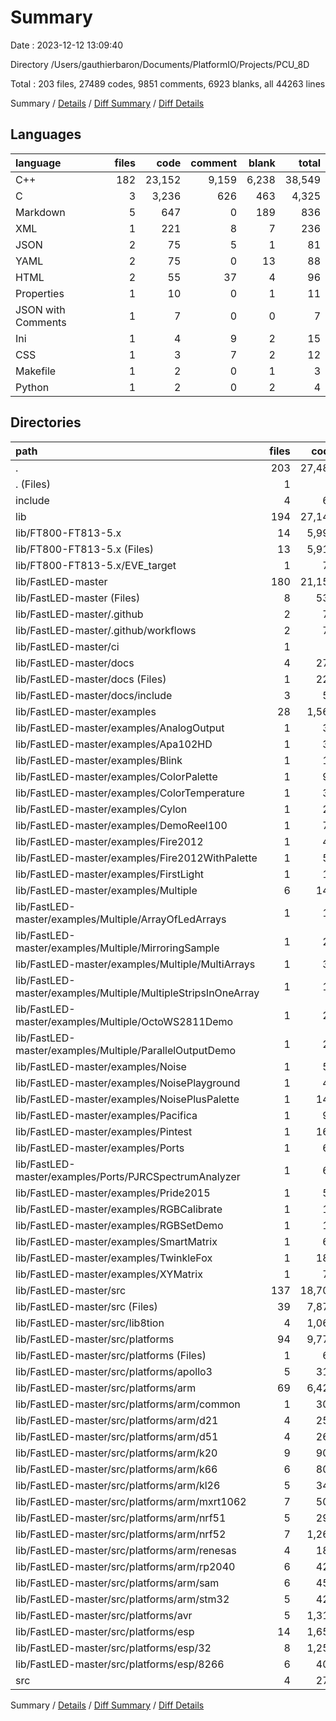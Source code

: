 # Summary

Date : 2023-12-12 13:09:40

Directory /Users/gauthierbaron/Documents/PlatformIO/Projects/PCU_8D

Total : 203 files,  27489 codes, 9851 comments, 6923 blanks, all 44263 lines

Summary / [Details](details.md) / [Diff Summary](diff.md) / [Diff Details](diff-details.md)

## Languages
| language | files | code | comment | blank | total |
| :--- | ---: | ---: | ---: | ---: | ---: |
| C++ | 182 | 23,152 | 9,159 | 6,238 | 38,549 |
| C | 3 | 3,236 | 626 | 463 | 4,325 |
| Markdown | 5 | 647 | 0 | 189 | 836 |
| XML | 1 | 221 | 8 | 7 | 236 |
| JSON | 2 | 75 | 5 | 1 | 81 |
| YAML | 2 | 75 | 0 | 13 | 88 |
| HTML | 2 | 55 | 37 | 4 | 96 |
| Properties | 1 | 10 | 0 | 1 | 11 |
| JSON with Comments | 1 | 7 | 0 | 0 | 7 |
| Ini | 1 | 4 | 9 | 2 | 15 |
| CSS | 1 | 3 | 7 | 2 | 12 |
| Makefile | 1 | 2 | 0 | 1 | 3 |
| Python | 1 | 2 | 0 | 2 | 4 |

## Directories
| path | files | code | comment | blank | total |
| :--- | ---: | ---: | ---: | ---: | ---: |
| . | 203 | 27,489 | 9,851 | 6,923 | 44,263 |
| . (Files) | 1 | 4 | 9 | 2 | 15 |
| include | 4 | 61 | 5 | 25 | 91 |
| lib | 194 | 27,147 | 9,786 | 6,832 | 43,765 |
| lib/FT800-FT813-5.x | 14 | 5,991 | 1,510 | 1,047 | 8,548 |
| lib/FT800-FT813-5.x (Files) | 13 | 5,916 | 1,465 | 1,022 | 8,403 |
| lib/FT800-FT813-5.x/EVE_target | 1 | 75 | 45 | 25 | 145 |
| lib/FastLED-master | 180 | 21,156 | 8,276 | 5,785 | 35,217 |
| lib/FastLED-master (Files) | 8 | 530 | 5 | 143 | 678 |
| lib/FastLED-master/.github | 2 | 75 | 0 | 13 | 88 |
| lib/FastLED-master/.github/workflows | 2 | 75 | 0 | 13 | 88 |
| lib/FastLED-master/ci | 1 | 2 | 0 | 2 | 4 |
| lib/FastLED-master/docs | 4 | 279 | 52 | 13 | 344 |
| lib/FastLED-master/docs (Files) | 1 | 221 | 8 | 7 | 236 |
| lib/FastLED-master/docs/include | 3 | 58 | 44 | 6 | 108 |
| lib/FastLED-master/examples | 28 | 1,564 | 1,174 | 554 | 3,292 |
| lib/FastLED-master/examples/AnalogOutput | 1 | 30 | 26 | 14 | 70 |
| lib/FastLED-master/examples/Apa102HD | 1 | 36 | 42 | 10 | 88 |
| lib/FastLED-master/examples/Blink | 1 | 16 | 51 | 7 | 74 |
| lib/FastLED-master/examples/ColorPalette | 1 | 99 | 59 | 35 | 193 |
| lib/FastLED-master/examples/ColorTemperature | 1 | 34 | 41 | 15 | 90 |
| lib/FastLED-master/examples/Cylon | 1 | 29 | 20 | 9 | 58 |
| lib/FastLED-master/examples/DemoReel100 | 1 | 75 | 27 | 26 | 128 |
| lib/FastLED-master/examples/Fire2012 | 1 | 46 | 44 | 20 | 110 |
| lib/FastLED-master/examples/Fire2012WithPalette | 1 | 50 | 90 | 29 | 169 |
| lib/FastLED-master/examples/FirstLight | 1 | 17 | 68 | 12 | 97 |
| lib/FastLED-master/examples/Multiple | 6 | 144 | 84 | 62 | 290 |
| lib/FastLED-master/examples/Multiple/ArrayOfLedArrays | 1 | 19 | 14 | 9 | 42 |
| lib/FastLED-master/examples/Multiple/MirroringSample | 1 | 23 | 16 | 10 | 49 |
| lib/FastLED-master/examples/Multiple/MultiArrays | 1 | 32 | 15 | 10 | 57 |
| lib/FastLED-master/examples/Multiple/MultipleStripsInOneArray | 1 | 18 | 11 | 10 | 39 |
| lib/FastLED-master/examples/Multiple/OctoWS2811Demo | 1 | 26 | 6 | 10 | 42 |
| lib/FastLED-master/examples/Multiple/ParallelOutputDemo | 1 | 26 | 22 | 13 | 61 |
| lib/FastLED-master/examples/Noise | 1 | 58 | 37 | 24 | 119 |
| lib/FastLED-master/examples/NoisePlayground | 1 | 40 | 18 | 22 | 80 |
| lib/FastLED-master/examples/NoisePlusPalette | 1 | 142 | 87 | 52 | 281 |
| lib/FastLED-master/examples/Pacifica | 1 | 94 | 44 | 19 | 157 |
| lib/FastLED-master/examples/Pintest | 1 | 167 | 7 | 29 | 203 |
| lib/FastLED-master/examples/Ports | 1 | 69 | 48 | 24 | 141 |
| lib/FastLED-master/examples/Ports/PJRCSpectrumAnalyzer | 1 | 69 | 48 | 24 | 141 |
| lib/FastLED-master/examples/Pride2015 | 1 | 53 | 11 | 23 | 87 |
| lib/FastLED-master/examples/RGBCalibrate | 1 | 19 | 67 | 14 | 100 |
| lib/FastLED-master/examples/RGBSetDemo | 1 | 13 | 6 | 8 | 27 |
| lib/FastLED-master/examples/SmartMatrix | 1 | 69 | 38 | 24 | 131 |
| lib/FastLED-master/examples/TwinkleFox | 1 | 189 | 144 | 51 | 384 |
| lib/FastLED-master/examples/XYMatrix | 1 | 75 | 115 | 25 | 215 |
| lib/FastLED-master/src | 137 | 18,706 | 7,045 | 5,060 | 30,811 |
| lib/FastLED-master/src (Files) | 39 | 7,876 | 4,207 | 2,213 | 14,296 |
| lib/FastLED-master/src/lib8tion | 4 | 1,060 | 609 | 209 | 1,878 |
| lib/FastLED-master/src/platforms | 94 | 9,770 | 2,229 | 2,638 | 14,637 |
| lib/FastLED-master/src/platforms (Files) | 1 | 63 | 17 | 24 | 104 |
| lib/FastLED-master/src/platforms/apollo3 | 5 | 316 | 88 | 119 | 523 |
| lib/FastLED-master/src/platforms/arm | 69 | 6,424 | 1,083 | 1,642 | 9,149 |
| lib/FastLED-master/src/platforms/arm/common | 1 | 303 | 50 | 37 | 390 |
| lib/FastLED-master/src/platforms/arm/d21 | 4 | 257 | 16 | 98 | 371 |
| lib/FastLED-master/src/platforms/arm/d51 | 4 | 263 | 51 | 88 | 402 |
| lib/FastLED-master/src/platforms/arm/k20 | 9 | 906 | 114 | 257 | 1,277 |
| lib/FastLED-master/src/platforms/arm/k66 | 6 | 802 | 116 | 217 | 1,135 |
| lib/FastLED-master/src/platforms/arm/kl26 | 5 | 342 | 36 | 89 | 467 |
| lib/FastLED-master/src/platforms/arm/mxrt1062 | 7 | 503 | 56 | 143 | 702 |
| lib/FastLED-master/src/platforms/arm/nrf51 | 5 | 296 | 30 | 86 | 412 |
| lib/FastLED-master/src/platforms/arm/nrf52 | 7 | 1,264 | 391 | 170 | 1,825 |
| lib/FastLED-master/src/platforms/arm/renesas | 4 | 188 | 21 | 64 | 273 |
| lib/FastLED-master/src/platforms/arm/rp2040 | 6 | 424 | 103 | 132 | 659 |
| lib/FastLED-master/src/platforms/arm/sam | 6 | 451 | 63 | 146 | 660 |
| lib/FastLED-master/src/platforms/arm/stm32 | 5 | 425 | 36 | 115 | 576 |
| lib/FastLED-master/src/platforms/avr | 5 | 1,313 | 220 | 353 | 1,886 |
| lib/FastLED-master/src/platforms/esp | 14 | 1,654 | 821 | 500 | 2,975 |
| lib/FastLED-master/src/platforms/esp/32 | 8 | 1,252 | 732 | 373 | 2,357 |
| lib/FastLED-master/src/platforms/esp/8266 | 6 | 402 | 89 | 127 | 618 |
| src | 4 | 277 | 51 | 64 | 392 |

Summary / [Details](details.md) / [Diff Summary](diff.md) / [Diff Details](diff-details.md)